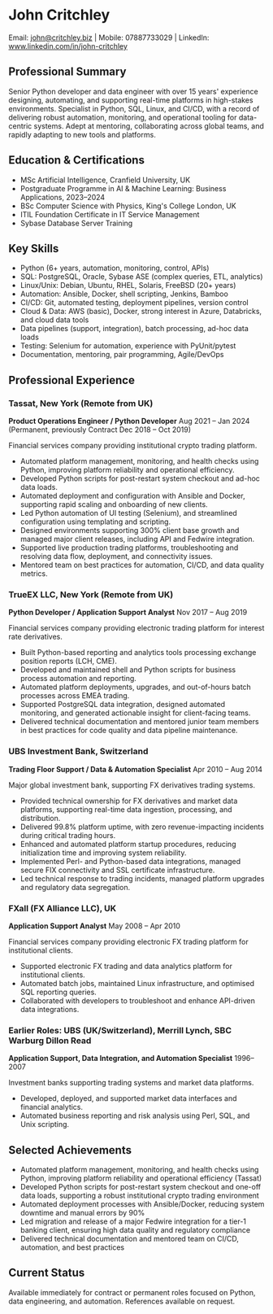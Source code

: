 # John Critchley

Email: john@critchley.biz | Mobile: 07887733029 | LinkedIn: www.linkedin.com/in/john-critchley

## Professional Summary

Senior Python developer and data engineer with over 15 years' experience designing, automating, and supporting real-time platforms in high-stakes environments. Specialist in Python, SQL, Linux, and CI/CD, with a record of delivering robust automation, monitoring, and operational tooling for data-centric systems. Adept at mentoring, collaborating across global teams, and rapidly adapting to new tools and platforms.

## Education & Certifications

- MSc Artificial Intelligence, Cranfield University, UK
- Postgraduate Programme in AI & Machine Learning: Business Applications, 2023–2024
- BSc Computer Science with Physics, King's College London, UK
- ITIL Foundation Certificate in IT Service Management
- Sybase Database Server Training

## Key Skills

- Python (6+ years, automation, monitoring, control, APIs)
- SQL: PostgreSQL, Oracle, Sybase ASE (complex queries, ETL, analytics)
- Linux/Unix: Debian, Ubuntu, RHEL, Solaris, FreeBSD (20+ years)
- Automation: Ansible, Docker, shell scripting, Jenkins, Bamboo
- CI/CD: Git, automated testing, deployment pipelines, version control
- Cloud & Data: AWS (basic), Docker, strong interest in Azure, Databricks, and cloud data tools
- Data pipelines (support, integration), batch processing, ad-hoc data loads
- Testing: Selenium for automation, experience with PyUnit/pytest
- Documentation, mentoring, pair programming, Agile/DevOps

## Professional Experience

### Tassat, New York (Remote from UK)
**Product Operations Engineer / Python Developer**
Aug 2021 – Jan 2024 (Permanent, previously Contract Dec 2018 – Oct 2019)

Financial services company providing institutional crypto trading platform.

- Automated platform management, monitoring, and health checks using Python, improving platform reliability and operational efficiency.
- Developed Python scripts for post-restart system checkout and ad-hoc data loads.
- Automated deployment and configuration with Ansible and Docker, supporting rapid scaling and onboarding of new clients.
- Led Python automation of UI testing (Selenium), and streamlined configuration using templating and scripting.
- Designed environments supporting 300% client base growth and managed major client releases, including API and Fedwire integration.
- Supported live production trading platforms, troubleshooting and resolving data flow, deployment, and connectivity issues.
- Mentored team on best practices for automation, CI/CD, and data quality metrics.

### TrueEX LLC, New York (Remote from UK)
**Python Developer / Application Support Analyst**
Nov 2017 – Aug 2019

Financial services company providing electronic trading platform for interest rate derivatives.

- Built Python-based reporting and analytics tools processing exchange position reports (LCH, CME).
- Developed and maintained shell and Python scripts for business process automation and reporting.
- Automated platform deployments, upgrades, and out-of-hours batch processes across EMEA trading.
- Supported PostgreSQL data integration, designed automated monitoring, and generated actionable insight for client-facing teams.
- Delivered technical documentation and mentored junior team members in best practices for code quality and data pipeline maintenance.

### UBS Investment Bank, Switzerland
**Trading Floor Support / Data & Automation Specialist**
Apr 2010 – Aug 2014

Major global investment bank, supporting FX derivatives trading systems.

- Provided technical ownership for FX derivatives and market data platforms, supporting real-time data ingestion, processing, and distribution.
- Delivered 99.8% platform uptime, with zero revenue-impacting incidents during critical trading hours.
- Enhanced and automated platform startup procedures, reducing initialization time and improving system reliability.
- Implemented Perl- and Python-based data integrations, managed secure FIX connectivity and SSL certificate infrastructure.
- Led technical response to trading incidents, managed platform upgrades and regulatory data segregation.

### FXall (FX Alliance LLC), UK
**Application Support Analyst**
May 2008 – Apr 2010

Financial services company providing electronic FX trading platform for institutional clients.

- Supported electronic FX trading and data analytics platform for institutional clients.
- Automated batch jobs, maintained Linux infrastructure, and optimised SQL reporting queries.
- Collaborated with developers to troubleshoot and enhance API-driven data integrations.

### Earlier Roles: UBS (UK/Switzerland), Merrill Lynch, SBC Warburg Dillon Read
**Application Support, Data Integration, and Automation Specialist**
1996–2007

Investment banks supporting trading systems and market data platforms.

- Developed, deployed, and supported market data interfaces and financial analytics.
- Automated business reporting and risk analysis using Perl, SQL, and Unix scripting.

## Selected Achievements

- Automated platform management, monitoring, and health checks using Python, improving platform reliability and operational efficiency (Tassat)
- Developed Python scripts for post-restart system checkout and one-off data loads, supporting a robust institutional crypto trading environment
- Automated deployment processes with Ansible/Docker, reducing system downtime and manual errors by 90%
- Led migration and release of a major Fedwire integration for a tier-1 banking client, ensuring high data quality and regulatory compliance
- Delivered technical documentation and mentored team on CI/CD, automation, and best practices

## Current Status

Available immediately for contract or permanent roles focused on Python, data engineering, and automation. References available on request.